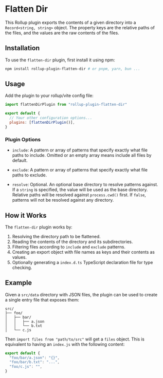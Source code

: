 # Flatten Dir

This Rollup plugin exports the contents of a given directory into a `Record<string, string>` object. The property keys are the relative paths of the files, and the values are the raw contents of the files.

## Installation

To use the `flatten-dir` plugin, first install it using npm:

```sh
npm install rollup-plugin-flatten-dir # or pnpm, yarn, bun ...
```

## Usage

Add the plugin to your rollup/vite config file:

```js
import flattenDirPlugin from "rollup-plugin-flatten-dir"

export default {
  // Your other configuration options...
  plugins: [flattenDirPlugin()],
}
```

### Plugin Options

- `include`: A pattern or array of patterns that specify exactly what file paths to include. Omitted or an empty array means include all files by default.

- `exclude`: A pattern or array of patterns that specify exactly what file paths to exclude.

- `resolve`: Optional. An optional base directory to resolve patterns against. If a `string` is specified, the value will be used as the base directory. Relative paths will be resolved against `process.cwd()` first. If `false`, patterns will not be resolved against any directory.

## How it Works

The `flatten-dir` plugin works by:

1. Resolving the directory path to be flattened.
2. Reading the contents of the directory and its subdirectories.
3. Filtering files according to `include` and `exclude` patterns.
4. Creating an export object with file names as keys and their contents as values.
5. Optionally generating a `index.d.ts` TypeScript declaration file for type checking.

## Example

Given a `src/data` directory with JSON files, the plugin can be used to create a single entry file that exposes them:

```plain
src/
├── foo/
│   ├── bar/
│   │   ├── a.json
│   │   └── b.txt
│   └── c.js
```

Then `import files from "path/to/src"` will get a `files` object. This is equivalent to having an `index.js` with the following content:

```js
export default {
  "foo/bar/a.json": "{}",
  "foo/bar/b.txt": "...",
  "foo/c.js": "",
}
```
